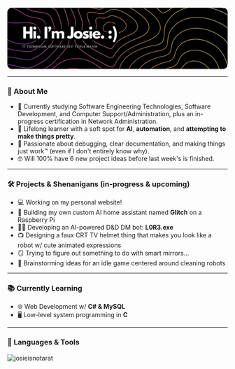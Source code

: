 ![Header](./image.png)

---

### 🌟 About Me
- 📖 Currently studying Software Engineering Technologies, Software Development, and Computer Support/Administration, plus an in-progress certification in Network Administration.
- 🧠 Lifelong learner with a soft spot for **AI**, **automation**, and **attempting to make things pretty**.
- 🔧 Passionate about debugging, clear documentation, and making things just work™ (even if I don't entirely know why).
- 🤓 Will 100% have 6 new project ideas before last week's is finished.

---

### 🛠️ Projects & Shenanigans (in-progress & upcoming)
- 💻 Working on my personal website!
- 🤖 Building my own custom AI home assistant named **Glitch** on a Raspberry Pi
- 🧙‍♀️ Developing an AI-powered D&D DM bot: **L0R3.exe**
- 📺 Designing a faux CRT TV helmet thing that makes you look like a robot w/ cute animated expressions
- 🪞 Trying to figure out something to do with smart mirrors...
- 🧹 Brainstorming ideas for an idle game centered around cleaning robots

---

### 📚 Currently Learning
- 🌐 Web Development w/ **C# & MySQL**
- 🖥️ Low-level system programming in **C**

---

### 🧰 Languages & Tools
<p><img align="center" src="https://github-readme-stats.vercel.app/api/top-langs?username=josieisnotarat&show_icons=true&theme=dark&locale=en&layout=compact" alt="josieisnotarat" /></p>
